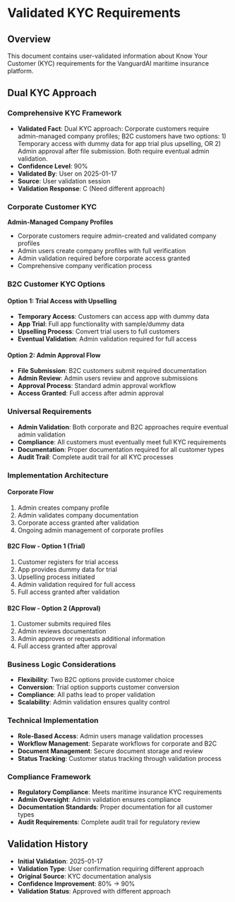 # Validated KYC Requirements

## Overview
This document contains user-validated information about Know Your Customer (KYC) requirements for the VanguardAI maritime insurance platform.

## Dual KYC Approach

### Comprehensive KYC Framework
- **Validated Fact**: Dual KYC approach: Corporate customers require admin-managed company profiles; B2C customers have two options: 1) Temporary access with dummy data for app trial plus upselling, OR 2) Admin approval after file submission. Both require eventual admin validation.
- **Confidence Level**: 90%
- **Validated By**: User on 2025-01-17
- **Source**: User validation session
- **Validation Response**: C (Need different approach)

### Corporate Customer KYC
**Admin-Managed Company Profiles**
- Corporate customers require admin-created and validated company profiles
- Admin users create company profiles with full verification
- Admin validation required before corporate access granted
- Comprehensive company verification process

### B2C Customer KYC Options

#### Option 1: Trial Access with Upselling
- **Temporary Access**: Customers can access app with dummy data
- **App Trial**: Full app functionality with sample/dummy data
- **Upselling Process**: Convert trial users to full customers
- **Eventual Validation**: Admin validation required for full access

#### Option 2: Admin Approval Flow
- **File Submission**: B2C customers submit required documentation
- **Admin Review**: Admin users review and approve submissions
- **Approval Process**: Standard admin approval workflow
- **Access Granted**: Full access after admin approval

### Universal Requirements
- **Admin Validation**: Both corporate and B2C approaches require eventual admin validation
- **Compliance**: All customers must eventually meet full KYC requirements
- **Documentation**: Proper documentation required for all customer types
- **Audit Trail**: Complete audit trail for all KYC processes

### Implementation Architecture

#### Corporate Flow
1. Admin creates company profile
2. Admin validates company documentation
3. Corporate access granted after validation
4. Ongoing admin management of corporate profiles

#### B2C Flow - Option 1 (Trial)
1. Customer registers for trial access
2. App provides dummy data for trial
3. Upselling process initiated
4. Admin validation required for full access
5. Full access granted after validation

#### B2C Flow - Option 2 (Approval)
1. Customer submits required files
2. Admin reviews documentation
3. Admin approves or requests additional information
4. Full access granted after approval

### Business Logic Considerations
- **Flexibility**: Two B2C options provide customer choice
- **Conversion**: Trial option supports customer conversion
- **Compliance**: All paths lead to proper validation
- **Scalability**: Admin validation ensures quality control

### Technical Implementation
- **Role-Based Access**: Admin users manage validation processes
- **Workflow Management**: Separate workflows for corporate and B2C
- **Document Management**: Secure document storage and review
- **Status Tracking**: Customer status tracking through validation process

### Compliance Framework
- **Regulatory Compliance**: Meets maritime insurance KYC requirements
- **Admin Oversight**: Admin validation ensures compliance
- **Documentation Standards**: Proper documentation for all customer types
- **Audit Requirements**: Complete audit trail for regulatory review

## Validation History
- **Initial Validation**: 2025-01-17
- **Validation Type**: User confirmation requiring different approach
- **Original Source**: KYC documentation analysis
- **Confidence Improvement**: 80% → 90%
- **Validation Status**: Approved with different approach